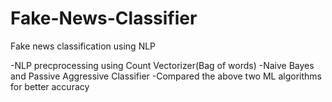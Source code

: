 # Fake-News-Classifier
Fake news classification using NLP

-NLP precprocessing using Count Vectorizer(Bag of words)
-Naive Bayes and Passive Aggressive Classifier
-Compared the above two ML algorithms for better accuracy
